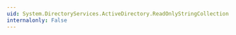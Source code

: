 ```yaml
---
uid: System.DirectoryServices.ActiveDirectory.ReadOnlyStringCollection.Item(System.Int32)
internalonly: False
---
```

